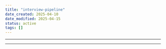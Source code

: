 ```yaml
---
title: "interview-pipeline"
date_created: 2025-04-10
date_modified: 2025-04-15
status: active
tags: []
---
```


---

---


